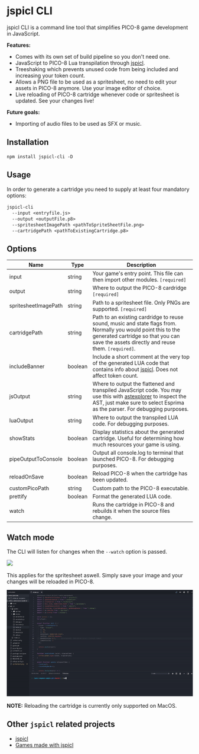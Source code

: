# jspicl CLI
jspicl CLI is a command line tool that simplifies PICO-8 game development in JavaScript.

**Features:**
* Comes with its own set of build pipeline so you don't need one.
* JavaScript to PICO-8 Lua transpilation through [jspicl](https://github.com/AgronKabashi/jspicl).
* Treeshaking which prevents unused code from being included and increasing your token count.
* Allows a PNG file to be used as a spritesheet, no need to edit your assets in PICO-8 anymore. Use your image editor of choice.
* Live reloading of PICO-8 cartridge whenever code or spritesheet is updated. See your changes live!

**Future goals:**
* Importing of audio files to be used as SFX or music.

## Installation

```Shell
npm install jspicl-cli -D
```

## Usage

In order to generate a cartridge you need to supply at least four mandatory options:

```Shell
jspicl-cli
  --input <entryfile.js>
  --output <outputFile.p8>
  --spritesheetImagePath <pathToSpriteSheetFile.png>
  --cartridgePath <pathToExistingCartridge.p8>
```

## Options
| Name                    | Type | Description |
|-------------------------|-|-|
| input                   | string  | Your game's entry point. This file can then import other modules. `[required]` |
| output                  | string  | Where to output the PICO-8 cardridge  `[required]` |
| spritesheetImagePath    | string  | Path to a spritesheet file. Only PNGs are supported.  `[required]` |
| cartridgePath           | string  | Path to an existing cardridge to reuse sound, music and state flags from. Normally you would point this to the generated cartridge so that you can save the assets directly and reuse them. `[required]`. |
| includeBanner           | boolean | Include a short comment at the very top of the generated LUA code that contains info about [jspicl](https://github.com/AgronKabashi/jspicl). Does not affect token count. |
| jsOutput                | string  | Where to output the flattened and transpiled JavaScript code. You may use this with [astexplorer](https://astexplorer.net) to inspect the AST, just make sure to select Esprima as the parser. For debugging purposes. |
| luaOutput               | string  | Where to output the transpiled LUA code. For debugging purposes. |
| showStats               | boolean | Display statistics about the generated cartridge. Useful for determining how much resources your game is using. |
| pipeOutputToConsole     | boolean | Output all console.log to terminal that launched PICO-8. For debugging purposes. |
| reloadOnSave            | boolean | Reload PICO-8 when the cartridge has been updated. |
| customPicoPath          | string  | Custom path to the PICO-8 executable. |
| prettify                | boolean | Format the generated LUA code. |
| watch                   |         | Runs the cartridge in PICO-8 and rebuilds it when the source files change. |

## Watch mode

The CLI will listen for changes when the `--watch` option is passed.

![](https://i.imgur.com/QYj4Xga.gif)

This applies for the spritesheet aswell. Simply save your image and your changes will be reloaded in PICO-8.

![](https://github.com/AgronKabashi/assets/raw/814f6efe24bc9aca5d9d6ca6259279733529e300/rollup-plugin-jspicl/spritesheetLiveReload.gif)

**NOTE:** Reloading the cartridge is currently only supported on MacOS.

## Other `jspicl` related projects
* [jspicl](https://github.com/AgronKabashi/jspicl)
* [Games made with jspicl](https://github.com/topics/jspicl-sample)

